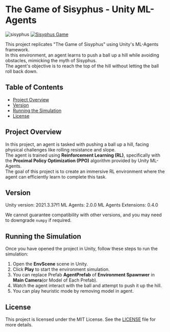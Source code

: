 # The Game of Sisyphus - Unity ML-Agents
![sisyphus](https://github.com/user-attachments/assets/902cba96-0b47-4673-86be-4ad54a296fd1)
[![Sisyphus Game](http://img.youtube.com/vi/vLOHMt0x4Sk/0.jpg)](https://www.youtube.com/watch?v=vLOHMt0x4Sk)


This project replicates "The Game of Sisyphus" using Unity's ML-Agents framework.  
In this environment, an agent learns to push a ball up a hill while avoiding obstacles, mimicking the myth of Sisyphus.  
The agent's objective is to reach the top of the hill without letting the ball roll back down.

## Table of Contents

- [Project Overview](#project-overview)
- [Version](#version)
- [Running the Simulation](#running-the-simulation)
- [License](#license)

## Project Overview

In this project, an agent is tasked with pushing a ball up a hill, facing physical challenges like rolling resistance and slope.  
The agent is trained using **Reinforcement Learning (RL)**, specifically with the **Proximal Policy Optimization (PPO)** algorithm provided by Unity ML-Agents.  
The goal of this project is to create an immersive RL environment where the agent can efficiently learn to complete this task.

## Version

Unity version: 2021.3.37f1
ML Agents: 2.0.0
ML Agents Extensions: 0.4.0

We cannot guarantee compatibility with other versions, and you may need to downgrade `numpy` if required.

## Running the Simulation

Once you have opened the project in Unity, follow these steps to run the simulation:

1. Open the **EnvScene** scene in Unity.
2. Click **Play** to start the environment simulation.
3. You can replace Prefab **AgentPrefab** of **Environment Spawnwer** in **Main Camera**(or Model of Each Prefab).
4. Watch the agent interact with the ball and attempt to push it up the hill.
5. You can play heuristic mode by removing model in agent.

## License

This project is licensed under the MIT License. See the [LICENSE](LICENSE) file for more details.
